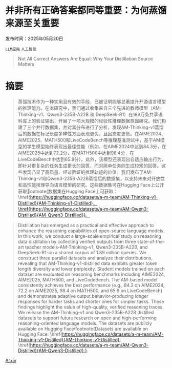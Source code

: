 # 并非所有正确答案都同等重要：为何蒸馏来源至关重要

发布时间：2025年05月20日

`LLM应用` `人工智能`

> Not All Correct Answers Are Equal: Why Your Distillation Source Matters

# 摘要

> 蒸馏技术作为一种实用且有效的手段，已被证明能够显著提升开源语言模型的推理能力。在本研究中，我们通过收集来自三个先进的教师模型（AM-Thinking-v1、Qwen3-235B-A22B 和 DeepSeek-R1）在189万条共享语料库上的验证输出，开展了一项大规模的经验性推理数据蒸馏研究。我们构建了三个并行数据集，并对其分布进行了分析，发现AM-Thinking-v1蒸馏后的数据在标记长度多样性方面表现更优，且困惑度更低。在AIME2024、AIME2025、MATH500和LiveCodeBench等推理基准测试中，基于AM模型的学生模型始终表现出最佳性能（例如，在AIME2024中达到84.3分，在AIME2025中达到72.2分，在MATH500中达到98.4分，在LiveCodeBench中达到65.9分）。此外，该模型还表现出自适应输出行为，即针对更复杂的任务生成更长的回答，而对简单任务则生成较短的回答。这些发现凸显了高质量、经过验证的推理轨迹的价值。我们发布了AM-Thinking-v1和Qwen3-235B-A22B蒸馏后的数据集，以支持未来对开放性和高性能推理导向语言模型的研究。这些数据集可在Hugging Face上公开获取ootnote{数据集在Hugging Face上可获取：\href{https://huggingface.co/datasets/a-m-team/AM-Thinking-v1-Distilled}{AM-Thinking-v1-Distilled}，\href{https://huggingface.co/datasets/a-m-team/AM-Qwen3-Distilled}{AM-Qwen3-Distilled}}。


> Distillation has emerged as a practical and effective approach to enhance the reasoning capabilities of open-source language models. In this work, we conduct a large-scale empirical study on reasoning data distillation by collecting verified outputs from three state-of-the-art teacher models-AM-Thinking-v1, Qwen3-235B-A22B, and DeepSeek-R1-on a shared corpus of 1.89 million queries. We construct three parallel datasets and analyze their distributions, revealing that AM-Thinking-v1-distilled data exhibits greater token length diversity and lower perplexity. Student models trained on each dataset are evaluated on reasoning benchmarks including AIME2024, AIME2025, MATH500, and LiveCodeBench. The AM-based model consistently achieves the best performance (e.g., 84.3 on AIME2024, 72.2 on AIME2025, 98.4 on MATH500, and 65.9 on LiveCodeBench) and demonstrates adaptive output behavior-producing longer responses for harder tasks and shorter ones for simpler tasks. These findings highlight the value of high-quality, verified reasoning traces. We release the AM-Thinking-v1 and Qwen3-235B-A22B distilled datasets to support future research on open and high-performing reasoning-oriented language models. The datasets are publicly available on Hugging Face\footnote{Datasets are available on Hugging Face: \href{https://huggingface.co/datasets/a-m-team/AM-Thinking-v1-Distilled}{AM-Thinking-v1-Distilled}, \href{https://huggingface.co/datasets/a-m-team/AM-Qwen3-Distilled}{AM-Qwen3-Distilled}.}.

[Arxiv](https://arxiv.org/abs/2505.14464)